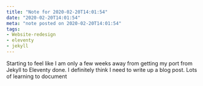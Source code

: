 ```yaml
---
title: "Note for 2020-02-20T14:01:54"
date: "2020-02-20T14:01:54"
meta: "note posted on 2020-02-20T14:01:54"
tags:
- Website-redesign
- eleventy
- jekyll
---
```

Starting to feel like I am only a few weeks away from getting my port from Jekyll to Eleventy done.
I definitely think I need to write up a blog post. Lots of learning to document
